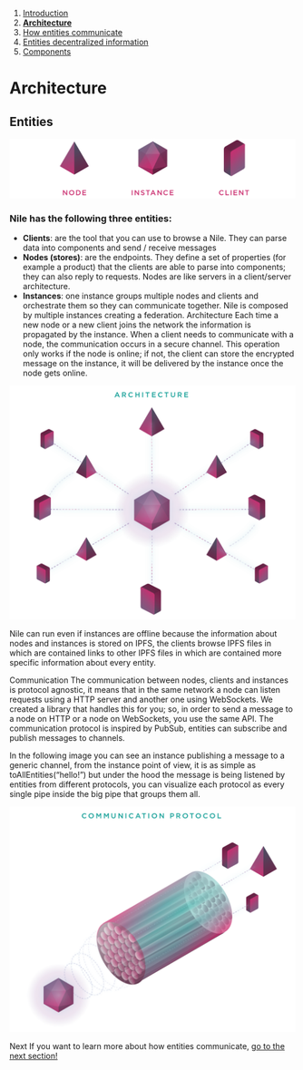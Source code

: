 1. [Introduction](index.md)
2. [**Architecture**](architecture.md)
3. [How entities communicate](communication.md)
4. [Entities decentralized information](decentralization.md)
5. [Components](components.md)

# Architecture

## Entities

![entities](images/architecture/1-entities.png)

### Nile has the following three entities:

- **Clients**: are the tool that you can use to browse a Nile. They can parse data into components and send / receive messages
- **Nodes (stores)**: are the endpoints. They define a set of properties (for example a product) that the clients are able to parse into components; they can also reply to requests. Nodes are like servers in a client/server architecture.
- **Instances**: one instance groups multiple nodes and clients and orchestrate them so they can communicate together. Nile is composed by multiple instances creating a federation.
Architecture
Each time a new node or a new client joins the network the information is propagated by the instance. When a client needs to communicate with a node, the communication occurs in a secure channel. This operation only works if the node is online; if not, the client can store the encrypted message on the instance, it will be delivered by the instance once the node gets online.

![architecture](images/architecture/2-architecture.png)

Nile can run even if instances are offline because the information about nodes and instances is stored on IPFS, the clients browse IPFS files in which are contained links to other IPFS files in which are contained more specific information about every entity.

Communication
The communication between nodes, clients and instances is protocol agnostic, it means that in the same network a node can listen requests using a HTTP server and another one using WebSockets. We created a library that handles this for you; so, in order to send a message to a node on HTTP or a node on WebSockets, you use the same API. The communication protocol is inspired by PubSub, entities can subscribe and publish messages to channels.

In the following image you can see an instance publishing a message to a generic channel, from the instance point of view, it is as simple as toAllEntities(“hello!”) but under the hood the message is being listened by entities from different protocols, you can visualize each protocol as every single pipe inside the big pipe that groups them all.

![communication](images/architecture/3-communication.png)

Next
If you want to learn more about how entities communicate, [go to the next section!](communication.md)
